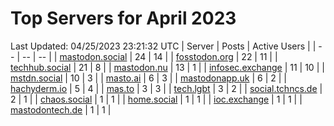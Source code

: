 # Top Servers for April 2023
Last Updated: 04/25/2023 23:21:32 UTC
| Server | Posts | Active Users |
| -- | -- | -- |
| [mastodon.social](https://mastodon.social/tags/PowerShell) | 24 | 14 |
| [fosstodon.org](https://fosstodon.org/tags/PowerShell) | 22 | 11 |
| [techhub.social](https://techhub.social/tags/PowerShell) | 21 | 8 |
| [mastodon.nu](https://mastodon.nu/tags/PowerShell) | 13 | 1 |
| [infosec.exchange](https://infosec.exchange/tags/PowerShell) | 11 | 10 |
| [mstdn.social](https://mstdn.social/tags/PowerShell) | 10 | 3 |
| [masto.ai](https://masto.ai/tags/PowerShell) | 6 | 3 |
| [mastodonapp.uk](https://mastodonapp.uk/tags/PowerShell) | 6 | 2 |
| [hachyderm.io](https://hachyderm.io/tags/PowerShell) | 5 | 4 |
| [mas.to](https://mas.to/tags/PowerShell) | 3 | 3 |
| [tech.lgbt](https://tech.lgbt/tags/PowerShell) | 3 | 2 |
| [social.tchncs.de](https://social.tchncs.de/tags/PowerShell) | 2 | 1 |
| [chaos.social](https://chaos.social/tags/PowerShell) | 1 | 1 |
| [home.social](https://home.social/tags/PowerShell) | 1 | 1 |
| [ioc.exchange](https://ioc.exchange/tags/PowerShell) | 1 | 1 |
| [mastodontech.de](https://mastodontech.de/tags/PowerShell) | 1 | 1 |
